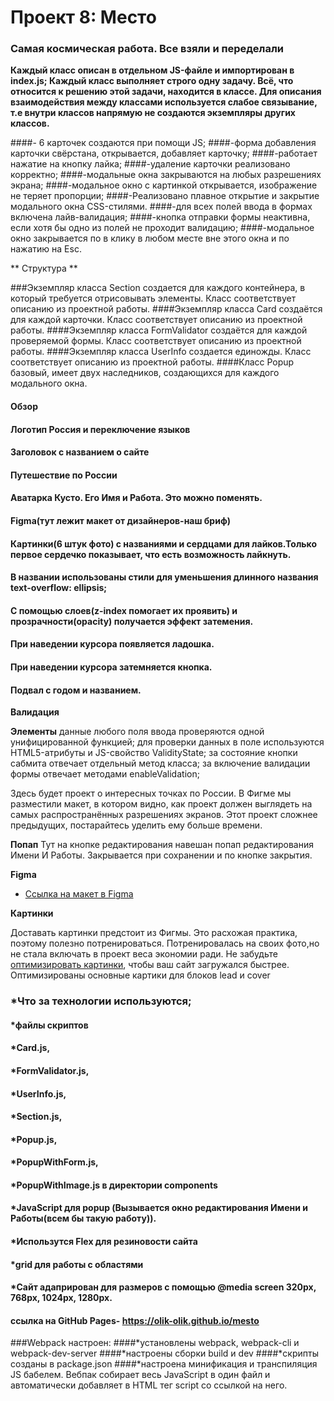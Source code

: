 # Проект 8: Место
### Самая космическая работа. Все взяли и переделали
**Каждый класс описан в отдельном JS-файле и импортирован в index.js;
Каждый класс выполняет строго одну задачу. Всё, что относится к решению этой задачи, находится в классе.
Для описания взаимодействия между классами используется слабое связывание, т.е внутри классов напрямую не создаются экземпляры других классов.**

####- 6 карточек создаются при помощи JS;
####-форма добавления карточки свёрстана, открывается, добавляет карточку;
####-работает нажатие на кнопку лайка;
####-удаление карточки реализовано корректно;
####-модальные окна закрываются на любых разрешениях экрана;
####-модальное окно с картинкой открывается, изображение не теряет пропорции;
####-Реализовано плавное открытие и закрытие модального окна CSS-стилями.
####-для всех полей ввода в формах включена лайв-валидация;
####-кнопка отправки формы неактивна, если хотя бы одно из полей не проходит валидацию;
####-модальное окно закрывается по в клику в любом месте вне этого окна и по нажатию на Esc.

** Структура **

###Экземпляр класса Section создается для каждого контейнера, в который требуется отрисовывать элементы. Класс соответствует описанию из проектной работы.
####Экземпляр класса Card создаётся для каждой карточки. Класс соответствует описанию из проектной работы.
####Экземпляр класса FormValidator создаётся для каждой проверяемой формы. Класс соответствует описанию из проектной работы.
####Экземпляр класса UserInfo создается единожды. Класс соответствует описанию из проектной работы.
####Класс Popup базовый, имеет двух наследников, создающихся для каждого модального окна.

#### Обзор
#### Логотип Россия и переключение языков
#### Заголовок с названием о сайте
#### Путешествие по России
#### Аватарка Кусто. Его Имя и Работа. Это можно поменять.
#### Figma(тут лежит макет от дизайнеров-наш бриф)
#### Картинки(6 штук фото) с названиями и сердцами для лайков.Только первое сердечко показывает, что есть возможность лайкнуть.
#### В названии использованы стили для уменьшения длинного названия text-overflow: ellipsis;
#### С помощью слоев(z-index помогает их проявить) и прозрачности(opacity) получается эффект затемения.
#### При наведении курсора появляется ладошка.
#### При наведении курсора затемняется кнопка.
#### Подвал с годом и названием.

**Валидация**

**Элементы**
данные любого поля ввода проверяются одной унифицированной функцией;
для проверки данных в поле используются HTML5-атрибуты и JS-свойство ValidityState;
за состояние кнопки сабмита отвечает отдельный метод класса;
за включение валидации формы отвечает методами enableValidation;

Здесь будет проект о интересных точках по России. В Фигме мы разместили макет, в котором видно, как проект должен
выглядеть на самых распространённых разрешениях экранов. Этот проект сложнее предыдущих, постарайтесь уделить ему больше
времени.

**Попап**
Тут на кнопке редактирования навешан попап редактирования Имени И Работы. Закрывается при сохранении и по кнопке
закрытия.

**Figma**

* [Ссылка на макет в Figma](https://www.figma.com/file/2cn9N9jSkmxD84oJik7xL7/JavaScript.-Sprint-4?node-id=0%3A1)

**Картинки**

Доставать картинки предстоит из Фигмы. Это расхожая практика, поэтому полезно потренироваться. Потренировалась на своих
фото,но не стала включать в проект веса экономии ради. Не забудьте [оптимизировать картинки](https://tinypng.com/),
чтобы ваш сайт загружался быстрее. Оптимизированы основные картики для блоков lead и cover

### *Что за технологии используются;

#### *файлы скриптов 
#### *Card.js,
#### *FormValidator.js,
#### *UserInfo.js,
#### *Section.js, 
#### *Popup.js,
#### *PopupWithForm.js,
#### *PopupWithImage.js в директории components

#### *JavaScript для popup (Вызывается окно редактирования Имени и Работы(всем бы такую работу)).
#### *Использутся Flex для резиновости сайта
#### *grid для работы с областями
#### *Сайт адаприрован для размеров с помощью @media screen 320px, 768px, 1024px, 1280px.
#### ссылка на GitHub Pages- https://olik-olik.github.io/mesto

###Webpack настроен:
####*установлены webpack, webpack-cli и webpack-dev-server
####*настроены сборки build и dev
####*скрипты созданы в package.json
####*настроена минификация и транспиляция JS бабелем. Вебпак собирает весь JavaScript в один файл и автоматически добавляет в HTML тег script со ссылкой на него.
